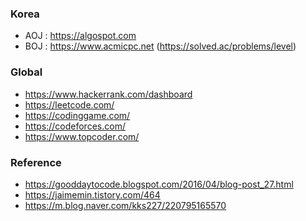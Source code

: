 ### Korea
* AOJ : https://algospot.com
* BOJ : https://www.acmicpc.net (https://solved.ac/problems/level)

### Global
* https://www.hackerrank.com/dashboard
* https://leetcode.com/
* https://codinggame.com/
* https://codeforces.com/
* https://www.topcoder.com/

### Reference
* https://gooddaytocode.blogspot.com/2016/04/blog-post_27.html
* https://jaimemin.tistory.com/464
* https://m.blog.naver.com/kks227/220795165570
